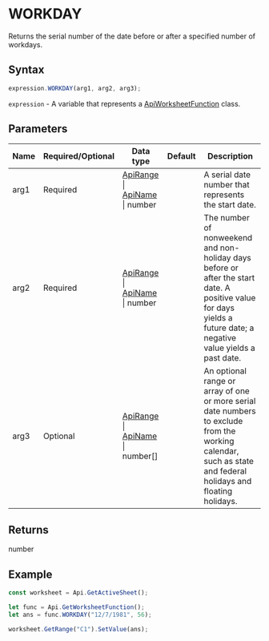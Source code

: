 # WORKDAY

Returns the serial number of the date before or after a specified number of workdays.

## Syntax

```javascript
expression.WORKDAY(arg1, arg2, arg3);
```

`expression` - A variable that represents a [ApiWorksheetFunction](../ApiWorksheetFunction.md) class.

## Parameters

| **Name** | **Required/Optional** | **Data type** | **Default** | **Description** |
| ------------- | ------------- | ------------- | ------------- | ------------- |
| arg1 | Required | [ApiRange](../../ApiRange/ApiRange.md) \| [ApiName](../../ApiName/ApiName.md) \| number |  | A serial date number that represents the start date. |
| arg2 | Required | [ApiRange](../../ApiRange/ApiRange.md) \| [ApiName](../../ApiName/ApiName.md) \| number |  | The number of nonweekend and non-holiday days before or after the start date. A positive value for days yields a future date; a negative value yields a past date. |
| arg3 | Optional | [ApiRange](../../ApiRange/ApiRange.md) \| [ApiName](../../ApiName/ApiName.md) \| number[] |  | An optional range or array of one or more serial date numbers to exclude from the working calendar, such as state and federal holidays and floating holidays. |

## Returns

number

## Example



```javascript editor-xlsx
const worksheet = Api.GetActiveSheet();

let func = Api.GetWorksheetFunction();
let ans = func.WORKDAY("12/7/1981", 56); 

worksheet.GetRange("C1").SetValue(ans);

```
